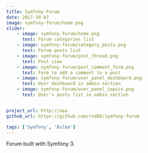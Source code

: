 ```yaml
---
title: Symfony Forum
date: 2017-10-07
image: symfony-forum/home.png
slider:
    - image: symfony-forum/home.png
      text: Forum categories list
    - image: symfony-forum/category_posts.png
      text: Forum posts list 
    - image: symfony-forum/post_thread.png
      text: Post view
    - image: symfony-forum/post_comment_form.png
      text: Form to add a comment to a post
    - image: symfony-forum/user_panel_dashboard.png
      text: User dashboard in admin section
    - image: symfony-forum/user_panel_topics.png
      text: User's posts list in admin section


project_url: http://aaa
github_url: https://github.com/rod86/symfony-forum

tags: ['Symfony', 'Bulma']
---
```


Forum built with Symfony 3.